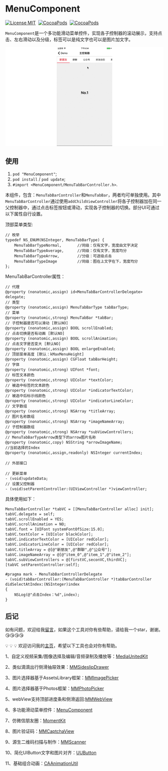 # MenuComponent

[![License MIT](https://img.shields.io/badge/license-MIT-green.svg?style=flat)](https://raw.githubusercontent.com/CheeryLau/MenuComponent/master/LICENSE)&nbsp;
[![CocoaPods](http://img.shields.io/cocoapods/v/MenuComponent.svg?style=flat)](https://cocoapods.org/pods/MenuComponent)&nbsp;
[![CocoaPods](http://img.shields.io/cocoapods/p/MenuComponent.svg?style=flat)](https://cocoapods.org/pods/MenuComponent)&nbsp;

`MenuComponent`是一个多功能滑动菜单控件，实现各子控制器的滚动展示，支持点击、左右滑动以及分级，标签可以是纯文字也可以是图片加文字。

![MenuComponent](Screenshot.gif)

## 使用

1. `pod "MenuComponent"`;
2. `pod install` / `pod update`;
3. `#import <MenuComponent/MenuTabBarController.h>`.


本组件，包含：`MenuTabBarController`和`MenuTabBar`，两者均可单独使用。其中`MenuTabBarController`通过使用`addChildViewController`将各子控制器加在同一父控制器中，通过点击标签按钮或滑动，实现各子控制器的切换。部分UI可通过以下属性自行设置。

顶部菜单类型:

```objc
// 枚举
typedef NS_ENUM(NSInteger, MenuTabBarType) {
    MenuTabBarTypeNormal,       //同级：仅有文字，宽度由文字决定
    MenuTabBarTypeAverage,      //同级：仅有文字，宽度均分
    MenuTabBarTypeArrow,        //分级：可逐级点击
    MenuTabBarTypeImage         //同级：图在上文字在下，宽度均分
};
```

MenuTabBarController属性：
  
```objc
// 代理
@property (nonatomic,assign) id<MenuTabBarControllerDelegate> delegate;
// 类型
@property (nonatomic,assign) MenuTabBarType tabBarType;
// 菜单
@property (nonatomic,strong) MenuTabBar *tabBar;
// 子控制器是否可以滑动 [默认NO]
@property (nonatomic,assign) BOOL scrollEnabled;
// 点击切换是否有动画 [默认NO]
@property (nonatomic,assign) BOOL scrollAnimation;
// 点击文字是否变大 [默认NO]
@property (nonatomic,assign) BOOL enlargeEnabled;
// 顶部菜单高度 [默认：kMaxMenuHeight]
@property (nonatomic,assign) CGFloat tabBarHeight;
// 字体
@property (nonatomic,strong) UIFont *font;
// 标签文本颜色
@property (nonatomic,strong) UIColor *textColor;
// 被选中标签的文本颜色
@property (nonatomic,strong) UIColor *indicatorTextColor;
// 被选中后标示线颜色
@property (nonatomic,strong) UIColor *indicatorLineColor;
// 文字数组
@property (nonatomic,strong) NSArray *titleArray;
// 图片名称数组
@property (nonatomic,strong) NSArray *imageNameArray;
// 子控制器数组
@property (nonatomic,strong) NSArray *subViewControllers;
// MenuTabBarTypeArrow类型下的arrow图片名称
@property (nonatomic,copy) NSString *arrowImageName;
//当前选择的Index
@property (nonatomic,assign,readonly) NSInteger currentIndex;

// 外部接口

// 更新菜单
- (void)updateData;
// 设置父控制器
- (void)setParentController:(UIViewController *)viewController;
```

具体使用如下：

```objc
MenuTabBarController *tabVC = [[MenuTabBarController alloc] init];
tabVC.delegate = self;
tabVC.scrollEnabled = YES;
tabVC.scrollAnimation = NO;
tabVC.font = [UIFont systemFontOfSize:15.0];
tabVC.textColor = [UIColor blackColor];
tabVC.indicatorTextColor = [UIColor redColor];
tabVC.indicatorLineColor = [UIColor redColor];
tabVC.titleArray = @[@"新朋友",@"群聊",@"公众号"];
tabVC.imageNameArray = @[@"item_0",@"item_1",@"item_2"];
tabVC.subViewControllers = @[firstVC,seconVC,thirdVC];
[tabVC setParentController:self];
```

```objc
#pragma mark - MenuTabBarControllerDelegate
- (void)tabBarController:(MenuTabBarController *)tabBarController didSelectAtIndex:(NSInteger)index
{
    NSLog(@"点击Index：%d",index);
}
```

## 后记

如有问题，欢迎给我[留言](https://github.com/CheeryLau/MenuComponent/issues)，如果这个工具对你有些帮助，请给我一个star，谢谢。😘😘😘😘

💡 💡 💡 
欢迎访问我的[主页](https://github.com/CheeryLau)，希望以下工具也会对你有帮助。

1、自定义视频采集/图像选择及编辑/音频录制及播放等：[MediaUnitedKit](https://github.com/CheeryLau/MediaUnitedKit)

2、类似滴滴出行侧滑抽屉效果：[MMSideslipDrawer](https://github.com/CheeryLau/MMSideslipDrawer)

3、图片选择器基于AssetsLibrary框架：[MMImagePicker](https://github.com/CheeryLau/MMImagePicker)

4、图片选择器基于Photos框架：[MMPhotoPicker](https://github.com/CheeryLau/MMPhotoPicker)

5、webView支持顶部进度条和侧滑返回:[MMWebView](https://github.com/CheeryLau/MMWebView)

6、多功能滑动菜单控件：[MenuComponent](https://github.com/CheeryLau/MenuComponent)

7、仿微信朋友圈：[MomentKit](https://github.com/CheeryLau/MomentKit)

8、图片验证码：[MMCaptchaView](https://github.com/CheeryLau/MMCaptchaView)

9、源生二维码扫描与制作：[MMScanner](https://github.com/CheeryLau/MMScanner)

10、简化UIButton文字和图片对齐：[UUButton](https://github.com/CheeryLau/UUButton)

11、基础组合动画：[CAAnimationUtil](https://github.com/CheeryLau/CAAnimationUtil)

